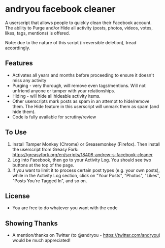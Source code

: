 # andryou facebook cleaner
A userscript that allows people to quickly clean their Facebook account. The ability to Purge and/or Hide all activity (posts, photos, videos, votes, likes, tags, mentions) is offered.

Note: due to the nature of this script (irreversible deletion), tread accordingly.

## Features
* Activates all years and months before proceeding to ensure it doesn't miss any activity
* Purging - very thorough, will remove even tags/mentions. Will not unfriend anyone or tamper with your relationships.
* Hiding - will hide all hideable activity items.
* Other userscripts mark posts as spam in an attempt to hide/remove them. The Hide feature in this userscript will unmark them as spam (and hide them).
* Code is fully available for scrutiny/review

## To Use
1. Install Tamper Monkey (Chrome) or Greasemonkey (Firefox). Then install the userscript from Greasy Fork: https://greasyfork.org/en/scripts/18408-andrew-s-facebook-cleaner
2. Log into Facebook, then go to your Activity Log. You should see two buttons at the top of the page.
3. If you want to limit it to process certain post types (e.g. your own posts), while in the Activity Log section, click on "Your Posts", "Photos", "Likes", "Posts You're Tagged In", and so on.

## License
* You are free to do whatever you want with the code

## Showing Thanks
* A mention/thanks on Twitter (to @andryou - https://twitter.com/andryou) would be much appreciated!